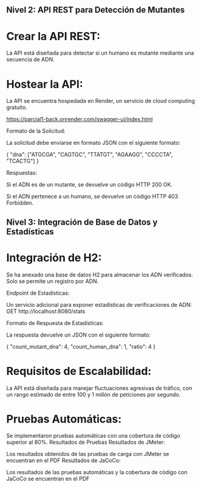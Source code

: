 ## Nivel 2: API REST para Detección de Mutantes

# Crear la API REST:

La API está diseñada para detectar si un humano es mutante mediante una secuencia de ADN.

# Hostear la API:

La API se encuentra hospedada en Render, un servicio de cloud computing gratuito.

https://parcial1-back.onrender.com/swagger-ui/index.html

Formato de la Solicitud:

La solicitud debe enviarse en formato JSON con el siguiente formato:

{
  "dna": ["ATGCGA", "CAGTGC", "TTATGT", "AGAAGG", "CCCCTA", "TCACTG"]
}

Respuestas:

Si el ADN es de un mutante, se devuelve un código HTTP 200 OK.

Si el ADN pertenece a un humano, se devuelve un código HTTP 403 Forbidden.

## Nivel 3: Integración de Base de Datos y Estadísticas

# Integración de H2:

Se ha anexado una base de datos H2 para almacenar los ADN verificados.
Solo se permite un registro por ADN.

Endpoint de Estadísticas:

Un servicio adicional para exponer estadísticas de verificaciones de ADN:
GET http://localhost:8080/stats

Formato de Respuesta de Estadísticas:

La respuesta devuelve un JSON con el siguiente formato:

{
  "count_mutant_dna": 4,
  "count_human_dna": 1,
  "ratio": 4
}

# Requisitos de Escalabilidad:

La API está diseñada para manejar fluctuaciones agresivas de tráfico, con un rango estimado de entre 100 y 1 millón de peticiones por segundo.

# Pruebas Automáticas:

Se implementaron pruebas automáticas con una cobertura de código superior al 80%.
Resultados de Pruebas
Resultados de JMeter:

Los resultados obtenidos de las pruebas de carga con JMeter se encuentran en el PDF
Resultados de JaCoCo:

Los resultados de las pruebas automáticas y la cobertura de código con JaCoCo se encuentran en el PDF
